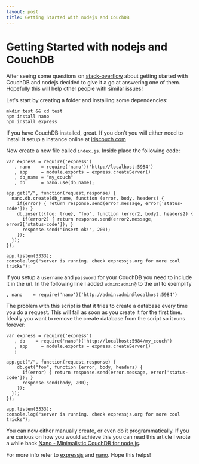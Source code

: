 ```yaml
---
layout: post
title: Getting Started with nodejs and CouchDB
---
```


# Getting Started with nodejs and CouchDB

After seeing some questions on [stack-overflow][5] about getting started with CouchDB and nodejs decided to give it a go at answering one of them. Hopefully this will help other people with similar issues!

Let's start by creating a folder and installing some dependencies:

    mkdir test && cd test
    npm install nano
    npm install express

If you have CouchDB installed, great. If you don't you will either need to install it setup a instance online at [iriscouch.com][1]

Now create a new file called `index.js`. Inside place the following code:

    var express = require('express')
       , nano    = require('nano')('http://localhost:5984')
       , app     = module.exports = express.createServer()
       , db_name = "my_couch"
       , db      = nano.use(db_name);
    
    app.get("/", function(request,response) {
      nano.db.create(db_name, function (error, body, headers) {
        if(error) { return response.send(error.message, error['status-code']); }
        db.insert({foo: true}, "foo", function (error2, body2, headers2) {
          if(error2) { return response.send(error2.message, error2['status-code']); }
          response.send("Insert ok!", 200);
        });
      });
    });
    
    app.listen(3333);
    console.log("server is running. check expressjs.org for more cool tricks");

If you setup a `username` and `password` for your CouchDB you need to include it in the url. In the following line I added `admin:admin@` to the url to exemplify

    , nano    = require('nano')('http://admin:admin@localhost:5984')

The problem with this script is that it tries to create a database every time you do a request. This will fail as soon as you create it for the first time. Ideally you want to remove the create database from the script so it runs forever:

    var express = require('express')
       , db    = require('nano')('http://localhost:5984/my_couch')
       , app     = module.exports = express.createServer()
       ;
    
    app.get("/", function(request,response) {
        db.get("foo", function (error, body, headers) {
          if(error) { return response.send(error.message, error['status-code']); }
          response.send(body, 200);
        });
      });
    });
    
    app.listen(3333);
    console.log("server is running. check expressjs.org for more cool tricks");

You can now either manually create, or even do it programmatically. If you are curious on how you would achieve this you can read this article I wrote a while back [Nano - Minimalistic CouchDB for node.js][4].

For more info refer to [expressjs][2] and [nano][3]. Hope this helps!

[1]: http://iriscouch.com
[2]: http://expressjs.org
[3]: http://github.com/dscape/nano
[4]: http://writings.nunojob.com/2011/08/nano-minimalistic-couchdb-client-for-nodejs.html
[5]: http://stackoverflow.com/questions/tagged/couchdb+node.js